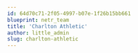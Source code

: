 ```yaml
---
id: 64d70c71-2f05-4997-b07e-1f26b15bb661
blueprint: netr_team
title: 'Charlton Athletic'
author: little_admin
slug: charlton-athletic
---
```

